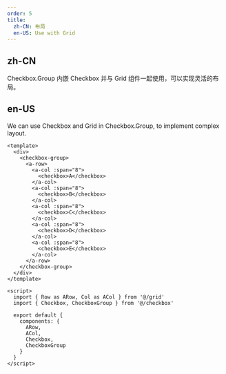 ```yaml
---
order: 5
title:
  zh-CN: 布局
  en-US: Use with Grid
---
```


## zh-CN

Checkbox.Group 内嵌 Checkbox 并与 Grid 组件一起使用，可以实现灵活的布局。

## en-US

We can use Checkbox and Grid in Checkbox.Group, to implement complex layout.

````vue
<template>
  <div>
    <checkbox-group>
      <a-row>
        <a-col :span="8">
          <checkbox>A</checkbox>
        </a-col>
        <a-col :span="8">
          <checkbox>B</checkbox>
        </a-col>
        <a-col :span="8">
          <checkbox>C</checkbox>
        </a-col>
        <a-col :span="8">
          <checkbox>D</checkbox>
        </a-col>
        <a-col :span="8">
          <checkbox>E</checkbox>
        </a-col>
      </a-row>
    </checkbox-group>
  </div>
</template>

<script>
  import { Row as ARow, Col as ACol } from '@/grid'
  import { Checkbox, CheckboxGroup } from '@/checkbox'

  export default {
    components: {
      ARow,
      ACol,
      Checkbox,
      CheckboxGroup
    }
  }
</script>
````
